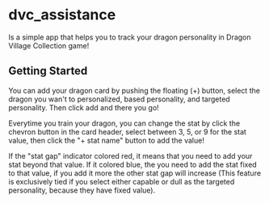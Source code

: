 # dvc_assistance

Is a simple app that helps you to track your dragon personality in Dragon Village Collection game!

## Getting Started

You can add your dragon card by pushing the floating (+) button, select the dragon you wan't to personalized, based personality, and targeted personality. Then click add and there you go! 

Everytime you train your dragon, you can change the stat by click the chevron button in the card header, select between 3, 5, or 9 for the stat value, then click the "+ stat name" button to add the value!

If the "stat gap" indicator colored red, it means that you need to add your stat beyond that value. If it colored blue, the you need to add the stat fixed to that value, if you add it more the other stat gap will increase (This feature is exclusively tied if you select either capable or dull as the targeted personality, because they have fixed value).
